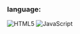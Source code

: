### language:
![HTML5](https://img.shields.io/badge/-HTML-090909?style=for-the-badge&logo=-html&logoColor=47C5FB)
![JavaScript](https://img.shields.io/badge/-JavaScript-090909?style=for-the-badge&logo=JavaScript&logoColor=E9D54D)
